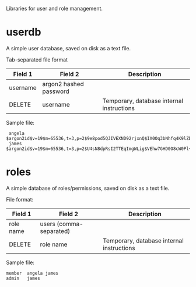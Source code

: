 Libraries for user and role management.

# userdb

A simple user database, saved on disk as a text file.

Tab-separated file format

|Field 1|Field 2|Description|
|-|-|-|
|username|argon2 hashed password||
|DELETE|username|Temporary, database internal instructions|

Sample file:

     angela	$argon2id$v=19$m=65536,t=3,p=2$9e8pod5QJIVEXND92rjxnQ$IX0Oq3bNhfq4K9lZDUlIfLwH0ZAE0pDv/q55xi8Yasc
     james	$argon2id$v=19$m=65536,t=3,p=2$U4sN8dpRsI2TTEqImgWLig$VEhw7GHD0O8cW0Pl+CB26OHfIpbloBtfj/BsbFesU8c


# roles

A simple database of roles/permissions, saved on disk as a text file.

File format:

|Field 1|Field 2|Description|
|-|-|-|
|role name|users (comma-separated)||
|DELETE|role name|Temporary, database internal instructions|

 Sample file:
 
    member	angela james
    admin	james
